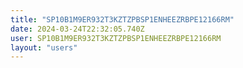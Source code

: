 ```yaml
---
title: "SP10B1M9ER932T3KZTZPBSP1ENHEEZRBPE12166RM"
date: 2024-03-24T22:32:05.740Z
user: SP10B1M9ER932T3KZTZPBSP1ENHEEZRBPE12166RM
layout: "users"
---
```

    